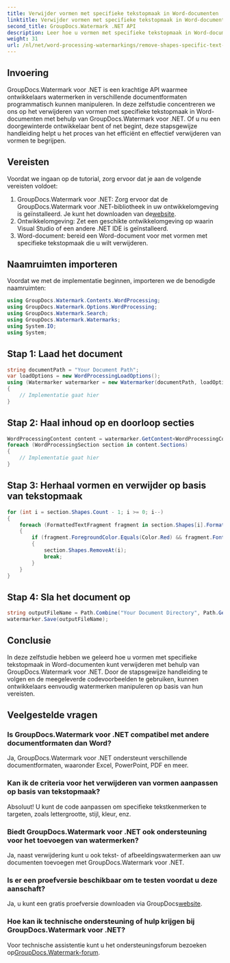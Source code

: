 ```yaml
---
title: Verwijder vormen met specifieke tekstopmaak in Word-documenten
linktitle: Verwijder vormen met specifieke tekstopmaak in Word-documenten
second_title: GroupDocs.Watermark .NET API
description: Leer hoe u vormen met specifieke tekstopmaak in Word-documenten verwijdert met GroupDocs.Watermark voor .NET. Volg onze gids voor efficiënte manipulatie van watermerken.
weight: 31
url: /nl/net/word-processing-watermarkings/remove-shapes-specific-text-formatting-word-docs/
---
```

## Invoering
GroupDocs.Watermark voor .NET is een krachtige API waarmee ontwikkelaars watermerken in verschillende documentformaten programmatisch kunnen manipuleren. In deze zelfstudie concentreren we ons op het verwijderen van vormen met specifieke tekstopmaak in Word-documenten met behulp van GroupDocs.Watermark voor .NET. Of u nu een doorgewinterde ontwikkelaar bent of net begint, deze stapsgewijze handleiding helpt u het proces van het efficiënt en effectief verwijderen van vormen te begrijpen.
## Vereisten
Voordat we ingaan op de tutorial, zorg ervoor dat je aan de volgende vereisten voldoet:
1.  GroupDocs.Watermark voor .NET: Zorg ervoor dat de GroupDocs.Watermark voor .NET-bibliotheek in uw ontwikkelomgeving is geïnstalleerd. Je kunt het downloaden van de[website](https://releases.groupdocs.com/Watermark/net/).
2. Ontwikkelomgeving: Zet een geschikte ontwikkelomgeving op waarin Visual Studio of een andere .NET IDE is geïnstalleerd.
3. Word-document: bereid een Word-document voor met vormen met specifieke tekstopmaak die u wilt verwijderen.

## Naamruimten importeren
Voordat we met de implementatie beginnen, importeren we de benodigde naamruimten:
```csharp
using GroupDocs.Watermark.Contents.WordProcessing;
using GroupDocs.Watermark.Options.WordProcessing;
using GroupDocs.Watermark.Search;
using GroupDocs.Watermark.Watermarks;
using System.IO;
using System;
```
## Stap 1: Laad het document
```csharp
string documentPath = "Your Document Path";
var loadOptions = new WordProcessingLoadOptions();
using (Watermarker watermarker = new Watermarker(documentPath, loadOptions))
{
    // Implementatie gaat hier
}
```
## Stap 2: Haal inhoud op en doorloop secties
```csharp
WordProcessingContent content = watermarker.GetContent<WordProcessingContent>();
foreach (WordProcessingSection section in content.Sections)
{
    // Implementatie gaat hier
}
```
## Stap 3: Herhaal vormen en verwijder op basis van tekstopmaak
```csharp
for (int i = section.Shapes.Count - 1; i >= 0; i--)
{
    foreach (FormattedTextFragment fragment in section.Shapes[i].FormattedTextFragments)
    {
        if (fragment.ForegroundColor.Equals(Color.Red) && fragment.Font.FamilyName == "Arial")
        {
            section.Shapes.RemoveAt(i);
            break;
        }
    }
}
```
## Stap 4: Sla het document op
```csharp
string outputFileName = Path.Combine("Your Document Directory", Path.GetFileName(documentPath));
watermarker.Save(outputFileName);
```

## Conclusie
In deze zelfstudie hebben we geleerd hoe u vormen met specifieke tekstopmaak in Word-documenten kunt verwijderen met behulp van GroupDocs.Watermark voor .NET. Door de stapsgewijze handleiding te volgen en de meegeleverde codevoorbeelden te gebruiken, kunnen ontwikkelaars eenvoudig watermerken manipuleren op basis van hun vereisten.
## Veelgestelde vragen
### Is GroupDocs.Watermark voor .NET compatibel met andere documentformaten dan Word?
Ja, GroupDocs.Watermark voor .NET ondersteunt verschillende documentformaten, waaronder Excel, PowerPoint, PDF en meer.
### Kan ik de criteria voor het verwijderen van vormen aanpassen op basis van tekstopmaak?
Absoluut! U kunt de code aanpassen om specifieke tekstkenmerken te targeten, zoals lettergrootte, stijl, kleur, enz.
### Biedt GroupDocs.Watermark voor .NET ook ondersteuning voor het toevoegen van watermerken?
Ja, naast verwijdering kunt u ook tekst- of afbeeldingswatermerken aan uw documenten toevoegen met GroupDocs.Watermark voor .NET.
### Is er een proefversie beschikbaar om te testen voordat u deze aanschaft?
 Ja, u kunt een gratis proefversie downloaden via GroupDocs[website](https://releases.groupdocs.com/).
### Hoe kan ik technische ondersteuning of hulp krijgen bij GroupDocs.Watermark voor .NET?
 Voor technische assistentie kunt u het ondersteuningsforum bezoeken op[GroupDocs.Watermark-forum](https://forum.groupdocs.com/c/watermark/19).